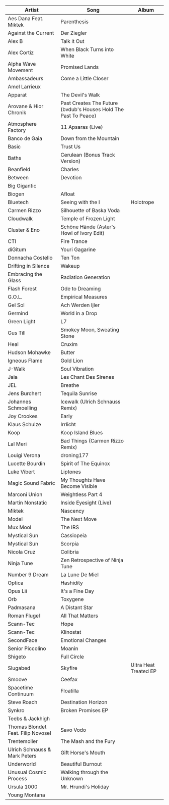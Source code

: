[modeline]: # ( vim: set nospell: )

Artist                             | Song                                                            | Album
---------------------------------- | --------------------------------------------------------------- | --------------------------
Aes Dana Feat. Miktek              | Parenthesis                                                     |
Against the Current                | Der Ziegler                                                     |
Alex B                             | Talk it Out                                                     |
Alex Cortiz                        | When Black Turns into White                                     |
Alpha Wave Movement                | Promised Lands                                                  |
Ambassadeurs                       | Come a Little Closer                                            |
Amel Larrieux                      |                                                                 |
Apparat                            | The Devil's Walk                                                |
Arovane & Hior Chronik             | Past Creates The Future (bvdub's Houses Hold The Past To Peace) |
Atmosphere Factory                 | 11 Apsaras (Live)                                               |
Banco de Gaia                      | Down from the Mountain                                          |
Basic                              | Trust Us                                                        |
Baths                              | Cerulean (Bonus Track Version)                                  |
Beanfield                          | Charles                                                         |
Between                            | Devotion                                                        |
Big Gigantic                       |                                                                 |
Biogen                             | Afloat                                                          |
Bluetech                           | Seeing with the I                                               | Holotrope
Carmen Rizzo                       | Silhouette of Baska Voda                                        |
Cloudwalk                          | Temple of Frozen Light                                          |
Cluster & Eno                      | Schöne Hände (Aster's Howl of Ivory Edit)                       |
CTI                                | Fire Trance                                                     |
diGitum                            | Youri Gagarine                                                  |
Donnacha Costello                  | Ten Ton                                                         |
Drifting in Silence                | Wakeup                                                          |
Embracing the Glass                | Radiation Generation                                            |
Flash Forest                       | Ode to Dreaming                                                 |
G.O.L.                             | Empirical Measures                                              |
Gel Sol                            | Ach Werden Ijler                                                |
Germind                            | World in a Drop                                                 |
Green Light                        | L7                                                              |
Gus Till                           | Smokey Moon, Sweating Stone                                     |
Heal                               | Cruxim                                                          |
Hudson Mohawke                     | Butter                                                          |
Igneous Flame                      | Gold Lion                                                       |
J-Walk                             | Soul Vibration                                                  |
Jaia                               | Les Chant Des Sirenes                                           |
JEL                                | Breathe                                                         |
Jens Burchert                      | Tequila Sunrise                                                 |
Johannes Schmoelling               | Icewalk (Ulrich Schnauss Remix)                                 |
Joy Crookes                        | Early                                                           |
Klaus Schulze                      | Irrlicht                                                        |
Koop                               | Koop Island Blues                                               |
Lal Meri                           | Bad Things (Carmen Rizzo Remix)                                 |
Louigi Verona                      | droning177                                                      |
Lucette Bourdin                    | Spirit of The Equinox                                           |
Luke Vibert                        | Liptones                                                        |
Magic Sound Fabric                 | My Thoughts Have Become Visible                                 |
Marconi Union                      | Weightless Part 4                                               |
Martin Nonstatic                   | Inside Eyesight (Live)                                          |
Miktek                             | Nascency                                                        |
Model                              | The Next Move                                                   |
Mux Mool                           | The IRS                                                         |
Mystical Sun                       | Cassiopeia                                                      |
Mystical Sun                       | Scorpia                                                         |
Nicola Cruz                        | Colibria                                                        |
Ninja Tune                         | Zen Retrospective of Ninja Tune                                 |
Number 9 Dream                     | La Lune De Miel                                                 |
Optica                             | Hashidity                                                       |
Opus Lii                           | It's a Fine Day                                                 |
Orb                                | Toxygene                                                        |
Padmasana                          | A Distant Star                                                  |
Roman Flugel                       | All That Matters                                                |
Scann-Tec                          | Hope                                                            |
Scann-Tec                          | Klinostat                                                       |
SecondFace                         | Emotional Changes                                               |
Senior Piccolino                   | Moanin                                                          |
Shigeto                            | Full Circle                                                     |
Slugabed                           | Skyfire                                                         | Ultra Heat Treated EP
Smoove                             | Ceefax                                                          |
Spacetime Continuum                | Floatilla                                                       |
Steve Roach                        | Destination Horizon                                             |
Synkro                             | Broken Promises EP                                              |
Teebs & Jackhigh                   |                                                                 |
Thomas Blondet Feat. Filip Novosel | Savo Vodo                                                       |
Trentemoller                       | The Mash and the Fury                                           |
Ulrich Schnauss & Mark Peters      | Gift Horse's Mouth                                              |
Underworld                         | Beautiful Burnout                                               |
Unusual Cosmic Process             | Walking through the Unknown                                     |
Ursula 1000                        | Mr. Hrundi's Holiday                                            |
Young Montana                      |                                                                 |

